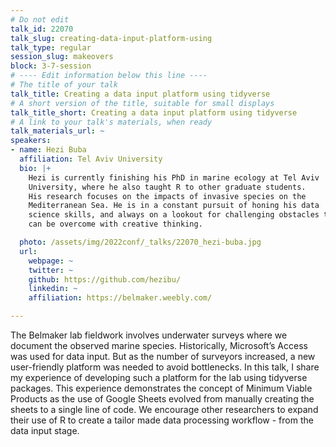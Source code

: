 ```yaml
---
# Do not edit
talk_id: 22070
talk_slug: creating-data-input-platform-using
talk_type: regular
session_slug: makeovers
block: 3-7-session
# ---- Edit information below this line ----
# The title of your talk
talk_title: Creating a data input platform using tidyverse
# A short version of the title, suitable for small displays
talk_title_short: Creating a data input platform using tidyverse
# A link to your talk's materials, when ready
talk_materials_url: ~
speakers:
- name: Hezi Buba
  affiliation: Tel Aviv University
  bio: |+
    Hezi is currently finishing his PhD in marine ecology at Tel Aviv
    University, where he also taught R to other graduate students.
    His research focuses on the impacts of invasive species on the
    Mediterranean Sea. He is in a constant pursuit of honing his data
    science skills, and always on a lookout for challenging obstacles that
    can be overcome with creative thinking.

  photo: /assets/img/2022conf/_talks/22070_hezi-buba.jpg
  url:
    webpage: ~
    twitter: ~
    github: https://github.com/hezibu/
    linkedin: ~
    affiliation: https://belmaker.weebly.com/

---
```


<!-- ABSTRACT ----
Please write abstract below. You may use simple markdown (links, code style, bold, italics)
-->

The Belmaker lab fieldwork involves underwater surveys where we document the
observed marine species. Historically, Microsoft’s Access was used for data
input. But as the number of surveyors increased, a new user-friendly platform
was needed to avoid bottlenecks. In this talk, I share my experience of
developing such a platform for the lab using tidyverse packages. This experience
demonstrates the concept of Minimum Viable Products as the use of Google Sheets
evolved from manually creating the sheets to a single line of code. We encourage
other researchers to expand their use of R to create a tailor made data
processing workflow - from the data input stage.
